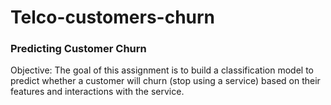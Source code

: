 # Telco-customers-churn

### Predicting Customer Churn
   Objective:
   The goal of this assignment is to build a classification model to predict whether a customer will churn (stop using a service) based on their features and interactions with the service.
